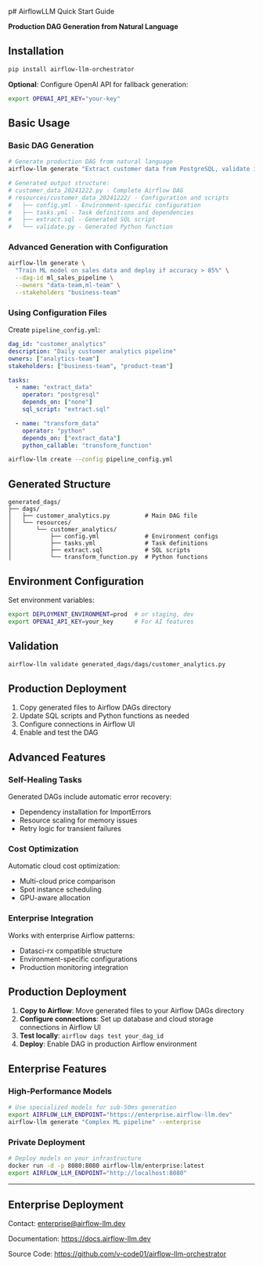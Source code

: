 p# AirflowLLM Quick Start Guide

**Production DAG Generation from Natural Language**

## Installation

```bash
pip install airflow-llm-orchestrator
```

**Optional**: Configure OpenAI API for fallback generation:

```bash
export OPENAI_API_KEY="your-key"
```

## Basic Usage

### Basic DAG Generation

```bash
# Generate production DAG from natural language
airflow-llm generate "Extract customer data from PostgreSQL, validate it, and load to S3"

# Generated output structure:
# customer_data_20241222.py - Complete Airflow DAG
# resources/customer_data_20241222/ - Configuration and scripts
#   ├── config.yml - Environment-specific configuration
#   ├── tasks.yml - Task definitions and dependencies
#   ├── extract.sql - Generated SQL script
#   └── validate.py - Generated Python function
```

### Advanced Generation with Configuration

```bash
airflow-llm generate \
  "Train ML model on sales data and deploy if accuracy > 85%" \
  --dag-id ml_sales_pipeline \
  --owners "data-team,ml-team" \
  --stakeholders "business-team"
```

### Using Configuration Files

Create `pipeline_config.yml`:

```yaml
dag_id: "customer_analytics"
description: "Daily customer analytics pipeline"
owners: ["analytics-team"]
stakeholders: ["business-team", "product-team"]

tasks:
  - name: "extract_data"
    operator: "postgresql"
    depends_on: ["none"]
    sql_script: "extract.sql"

  - name: "transform_data"
    operator: "python"
    depends_on: ["extract_data"]
    python_callable: "transform_function"
```

```bash
airflow-llm create --config pipeline_config.yml
```

## Generated Structure

```
generated_dags/
├── dags/
│   ├── customer_analytics.py          # Main DAG file
│   └── resources/
│       └── customer_analytics/
│           ├── config.yml             # Environment configs
│           ├── tasks.yml              # Task definitions
│           ├── extract.sql            # SQL scripts
│           └── transform_function.py  # Python functions
```

## Environment Configuration

Set environment variables:

```bash
export DEPLOYMENT_ENVIRONMENT=prod  # or staging, dev
export OPENAI_API_KEY=your_key      # For AI features
```

## Validation

```bash
airflow-llm validate generated_dags/dags/customer_analytics.py
```

## Production Deployment

1. Copy generated files to Airflow DAGs directory
2. Update SQL scripts and Python functions as needed
3. Configure connections in Airflow UI
4. Enable and test the DAG

## Advanced Features

### Self-Healing Tasks

Generated DAGs include automatic error recovery:

- Dependency installation for ImportErrors
- Resource scaling for memory issues
- Retry logic for transient failures

### Cost Optimization

Automatic cloud cost optimization:

- Multi-cloud price comparison
- Spot instance scheduling
- GPU-aware allocation

### Enterprise Integration

Works with enterprise Airflow patterns:

- Datasci-rx compatible structure
- Environment-specific configurations
- Production monitoring integration

## Production Deployment

1. **Copy to Airflow**: Move generated files to your Airflow DAGs directory
2. **Configure connections**: Set up database and cloud storage connections in Airflow UI
3. **Test locally**: `airflow dags test your_dag_id`
4. **Deploy**: Enable DAG in production Airflow environment

## Enterprise Features

### High-Performance Models

```bash
# Use specialized models for sub-50ms generation
export AIRFLOW_LLM_ENDPOINT="https://enterprise.airflow-llm.dev"
airflow-llm generate "Complex ML pipeline" --enterprise
```

### Private Deployment

```bash
# Deploy models on your infrastructure
docker run -d -p 8080:8080 airflow-llm/enterprise:latest
export AIRFLOW_LLM_ENDPOINT="http://localhost:8080"
```

---

## Enterprise Deployment

Contact: enterprise@airflow-llm.dev

Documentation: https://docs.airflow-llm.dev

Source Code: https://github.com/v-code01/airflow-llm-orchestrator
